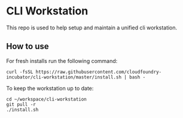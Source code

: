 # CLI Workstation
This repo is used to help setup and maintain a unified cli workstation.

## How to use
For fresh installs run the following command:

```
curl -fsSL https://raw.githubusercontent.com/cloudfoundry-incubator/cli-workstation/master/install.sh | bash -
```

To keep the workstation up to date:

```
cd ~/workspace/cli-workstation
git pull -r
./install.sh
```
